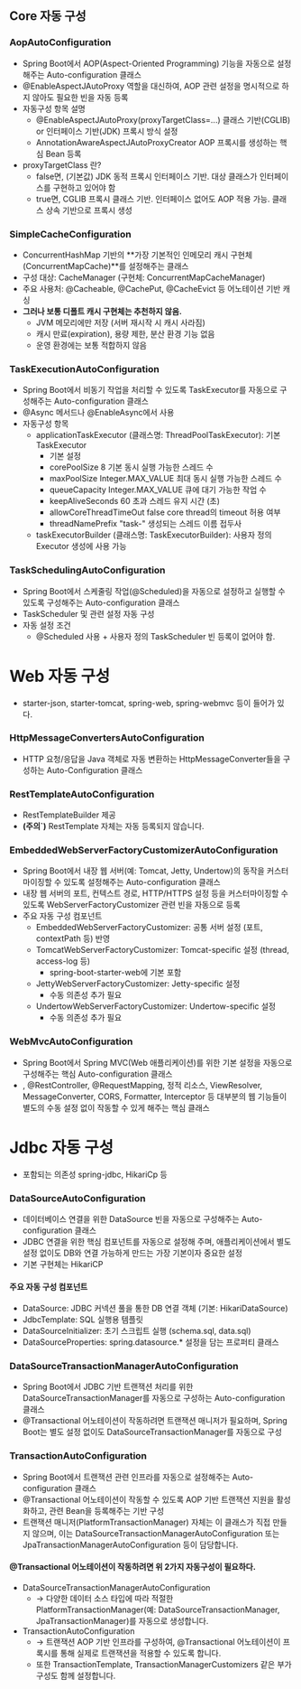## Core 자동 구성
### AopAutoConfiguration
 * Spring Boot에서 AOP(Aspect-Oriented Programming) 기능을 자동으로 설정해주는 Auto-configuration 클래스
 * @EnableAspectJAutoProxy 역할을 대신하여, AOP 관련 설정을 명시적으로 하지 않아도 필요한 빈을 자동 등록
 * 자동구성 항목	설명
   * @EnableAspectJAutoProxy(proxyTargetClass=...)	클래스 기반(CGLIB) or 인터페이스 기반(JDK) 프록시 방식 설정
   * AnnotationAwareAspectJAutoProxyCreator	AOP 프록시를 생성하는 핵심 Bean 등록
 * proxyTargetClass 란?
   * false면, (기본값)	JDK 동적 프록시	인터페이스 기반. 대상 클래스가 인터페이스를 구현하고 있어야 함
   * true면, CGLIB 프록시	클래스 기반. 인터페이스 없어도 AOP 적용 가능. 클래스 상속 기반으로 프록시 생성

### SimpleCacheConfiguration
 * ConcurrentHashMap 기반의 **가장 기본적인 인메모리 캐시 구현체 (ConcurrentMapCache)**를 설정해주는 클래스
 * 구성 대상: CacheManager (구현체: ConcurrentMapCacheManager)
 * 주요 사용처: @Cacheable, @CachePut, @CacheEvict 등 어노테이션 기반 캐싱
 * **그러나 보통 디폴트 캐시 구현체는 추천하지 않음.**
   * JVM 메모리에만 저장 (서버 재시작 시 캐시 사라짐)
   * 캐시 만료(expiration), 용량 제한, 분산 환경 기능 없음
   * 운영 환경에는 보통 적합하지 않음

### TaskExecutionAutoConfiguration
 * Spring Boot에서 비동기 작업을 처리할 수 있도록 TaskExecutor를 자동으로 구성해주는 Auto-configuration 클래스
 * @Async 메서드나 @EnableAsync에서 사용
 * 자동구성 항목
    * applicationTaskExecutor (클래스명: ThreadPoolTaskExecutor): 기본 TaskExecutor
      * 기본 설정
      * corePoolSize	8	기본 동시 실행 가능한 스레드 수
      * maxPoolSize	Integer.MAX_VALUE	최대 동시 실행 가능한 스레드 수
      * queueCapacity	Integer.MAX_VALUE	큐에 대기 가능한 작업 수
      * keepAliveSeconds	60	초과 스레드 유지 시간 (초)
      * allowCoreThreadTimeOut	false	core thread의 timeout 허용 여부
      * threadNamePrefix	"task-"	생성되는 스레드 이름 접두사 
    * taskExecutorBuilder (클래스명: TaskExecutorBuilder): 사용자 정의 Executor 생성에 사용 가능
  
### TaskSchedulingAutoConfiguration
 * Spring Boot에서 스케줄링 작업(@Scheduled)을 자동으로 설정하고 실행할 수 있도록 구성해주는 Auto-configuration 클래스
 * TaskScheduler 및 관련 설정 자동 구성
 * 자동 설정 조건
   * @Scheduled 사용 + 사용자 정의 TaskScheduler 빈 등록이 없어야 함.

# Web 자동 구성
 * starter-json, starter-tomcat, spring-web, spring-webmvc 등이 들어가 있다.

### HttpMessageConvertersAutoConfiguration
 * HTTP 요청/응답을 Java 객체로 자동 변환하는 HttpMessageConverter들을 구성하는 Auto-Configuration 클래스

### RestTemplateAutoConfiguration
 * RestTemplateBuilder 제공
 * **(주의`)** RestTemplate 자체는 자동 등록되지 않습니다.

### EmbeddedWebServerFactoryCustomizerAutoConfiguration
 * Spring Boot에서 내장 웹 서버(예: Tomcat, Jetty, Undertow)의 동작을 커스터마이징할 수 있도록 설정해주는 Auto-configuration 클래스
 * 내장 웹 서버의 포트, 컨텍스트 경로, HTTP/HTTPS 설정 등을 커스터마이징할 수 있도록 WebServerFactoryCustomizer 관련 빈을 자동으로 등록
 * 주요 자동 구성 컴포넌트
   * EmbeddedWebServerFactoryCustomizer:	공통 서버 설정 (포트, contextPath 등) 반영
   * TomcatWebServerFactoryCustomizer:	Tomcat-specific 설정 (thread, access-log 등)
     * spring-boot-starter-web에 기본 포함 
   * JettyWebServerFactoryCustomizer:	Jetty-specific 설정
     * 수동 의존성 추가 필요 
   * UndertowWebServerFactoryCustomizer:	Undertow-specific 설정
     * 수동 의존성 추가 필요
   
### WebMvcAutoConfiguration
 * Spring Boot에서 Spring MVC(Web 애플리케이션)를 위한 기본 설정을 자동으로 구성해주는 핵심 Auto-configuration 클래스
 * , @RestController, @RequestMapping, 정적 리소스, ViewResolver, MessageConverter, CORS, Formatter, Interceptor 등 대부분의 웹 기능들이 별도의 수동 설정 없이 작동할 수 있게 해주는 핵심 클래스

# Jdbc 자동 구성
 * 포함되는 의존성 spring-jdbc, HikariCp 등

### DataSourceAutoConfiguration
 * 데이터베이스 연결을 위한 DataSource 빈을 자동으로 구성해주는 Auto-configuration 클래스
 * JDBC 연결을 위한 핵심 컴포넌트를 자동으로 설정해 주며, 애플리케이션에서 별도 설정 없이도 DB와 연결 가능하게 만드는 가장 기본이자 중요한 설정
 * 기본 구현체는 HikariCP
#### 주요 자동 구성 컴포넌트
 * DataSource:	JDBC 커넥션 풀을 통한 DB 연결 객체 (기본: HikariDataSource)
 * JdbcTemplate:	SQL 실행용 템플릿
 * DataSourceInitializer:	초기 스크립트 실행 (schema.sql, data.sql)
 * DataSourceProperties:	spring.datasource.* 설정을 담는 프로퍼티 클래스

### DataSourceTransactionManagerAutoConfiguration
 * Spring Boot에서 JDBC 기반 트랜잭션 처리를 위한 DataSourceTransactionManager를 자동으로 구성하는 Auto-configuration 클래스
 * @Transactional 어노테이션이 작동하려면 트랜잭션 매니저가 필요하며, Spring Boot는 별도 설정 없이도 DataSourceTransactionManager를 자동으로 구성

### TransactionAutoConfiguration
 * Spring Boot에서 트랜잭션 관련 인프라를 자동으로 설정해주는 Auto-configuration 클래스
 * @Transactional 어노테이션이 작동할 수 있도록 AOP 기반 트랜잭션 지원을 활성화하고, 관련 Bean을 등록해주는 기반 구성
 * 트랜잭션 매니저(PlatformTransactionManager) 자체는 이 클래스가 직접 만들지 않으며, 이는 DataSourceTransactionManagerAutoConfiguration 또는 JpaTransactionManagerAutoConfiguration 등이 담당합니다.

#### @Transactional 어노테이션이 작동하려면 위 2가지 자동구성이 필요하다.
 * DataSourceTransactionManagerAutoConfiguration
    * → 다양한 데이터 소스 타입에 따라 적절한 PlatformTransactionManager(예: DataSourceTransactionManager, JpaTransactionManager)를 자동으로 생성합니다.
 * TransactionAutoConfiguration
    * → 트랜잭션 AOP 기반 인프라를 구성하여, @Transactional 어노테이션이 프록시를 통해 실제로 트랜잭션을 적용할 수 있도록 합니다.
    * 또한 TransactionTemplate, TransactionManagerCustomizers 같은 부가 구성도 함께 설정합니다.

